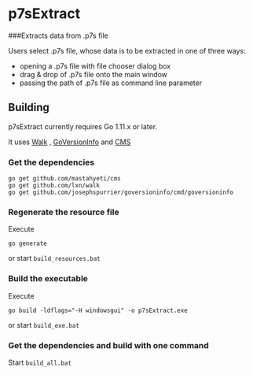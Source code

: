 # p7sExtract 

###Extracts data from .p7s file

Users select .p7s file, whose data is to be extracted in one of three ways:
- opening a .p7s file with file chooser dialog box
- drag & drop of .p7s file onto the main window
- passing the path of .p7s file as command line parameter

## Building
p7sExtract currently requires Go 1.11.x or later.

It uses [Walk](https://github.com/lxn/walk) , [GoVersionInfo](https://github.com/josephspurrier/goversioninfo/) and [CMS](https://github.com/mastahyeti/cms)

### Get the dependencies
```
go get github.com/mastahyeti/cms
go get github.com/lxn/walk
go get github.com/josephspurrier/goversioninfo/cmd/goversioninfo
```

### Regenerate the resource file
Execute 
```
go generate
```
or start `build_resources.bat`

### Build the executable
Execute
```
go build -ldflags="-H windowsgui" -o p7sExtract.exe
```
or start `build_exe.bat`

### Get the dependencies and build with one command
Start `build_all.bat`

